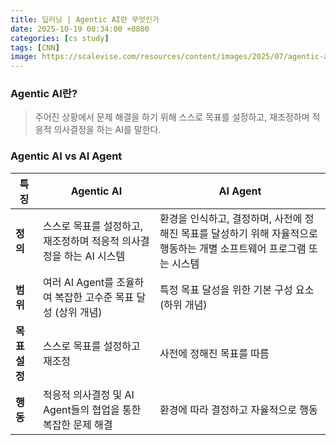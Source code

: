 ```yaml
---
title: 딥러닝 | Agentic AI란 무엇인가
date: 2025-10-19 00:34:00 +0800
categories: [cs study]
tags: [CNN]
image: https://scalevise.com/resources/content/images/2025/07/agentic-ai.webp 
---
```



### Agentic AI란?
> 주어진 상황에서 문제 해결을 하기 위해 스스로 목표를 설정하고, 재조정하며 적응적 의사결정을 하는 AI를 말한다. 

### Agentic AI vs AI Agent

| 특징         | Agentic AI                                         | AI Agent                                                                  |
|--------------|----------------------------------------------------|---------------------------------------------------------------------------|
| **정의**     | 스스로 목표를 설정하고, 재조정하며 적응적 의사결정을 하는 AI 시스템 | 환경을 인식하고, 결정하며, 사전에 정해진 목표를 달성하기 위해 자율적으로 행동하는 개별 소프트웨어 프로그램 또는 시스템 |
| **범위**     | 여러 AI Agent를 조율하여 복잡한 고수준 목표 달성 (상위 개념) | 특정 목표 달성을 위한 기본 구성 요소 (하위 개념)                       |
| **목표 설정**| 스스로 목표를 설정하고 재조정                               | 사전에 정해진 목표를 따름                                               |
| **행동**     | 적응적 의사결정 및 AI Agent들의 협업을 통한 복잡한 문제 해결 | 환경에 따라 결정하고 자율적으로 행동                                      | 